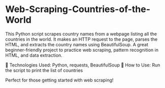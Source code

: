# Web-Scraping-Countries-of-the-World
This Python script scrapes country names from a webpage listing all the countries in the world. It makes an HTTP request to the page, parses the HTML, and extracts the country names using BeautifulSoup. A great beginner-friendly project to practice web scraping, pattern recognition in HTML, and data extraction.

🔹 Technologies Used: Python, requests, BeautifulSoup
🔹 How to Use: Run the script to print the list of countries

Perfect for those getting started with web scraping!
